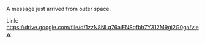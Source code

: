 A message just arrived from outer space.

Link: https://drive.google.com/file/d/1zzN8NLq76aiENSqfbh7Y312M9gi2G0ga/view
